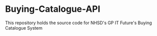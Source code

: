 # Buying-Catalogue-API
This repository holds the source code for NHSD's GP IT Future's Buying Catalogue System
